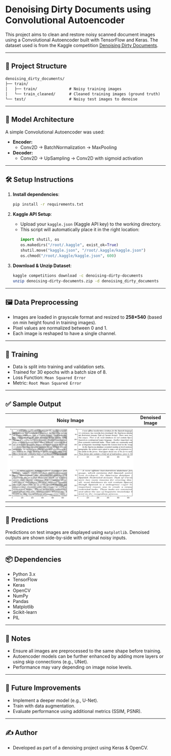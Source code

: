 
# Denoising Dirty Documents using Convolutional Autoencoder

This project aims to clean and restore noisy scanned document images using a Convolutional Autoencoder built with TensorFlow and Keras. The dataset used is from the Kaggle competition [Denoising Dirty Documents](https://www.kaggle.com/competitions/denoising-dirty-documents).

---

## 📁 Project Structure

```
denoising_dirty_documents/
├── train/
│   ├── train/              # Noisy training images
│   └── train_cleaned/      # Cleaned training images (ground truth)
└── test/                   # Noisy test images to denoise
```

---

## 🧠 Model Architecture

A simple Convolutional Autoencoder was used:

- **Encoder:**
  - Conv2D → BatchNormalization → MaxPooling
- **Decoder:**
  - Conv2D → UpSampling → Conv2D with sigmoid activation

---

## 🛠️ Setup Instructions

1. **Install dependencies**:
   ```bash
   pip install -r requirements.txt
   ```

2. **Kaggle API Setup**:
   - Upload your `kaggle.json` (Kaggle API key) to the working directory.
   - This script will automatically place it in the right location:
     ```python
     import shutil, os
     os.makedirs("/root/.kaggle", exist_ok=True)
     shutil.move("kaggle.json", "/root/.kaggle/kaggle.json")
     os.chmod("/root/.kaggle/kaggle.json", 600)
     ```

3. **Download & Unzip Dataset**:
   ```bash
   kaggle competitions download -c denoising-dirty-documents
   unzip denoising-dirty-documents.zip -d denoising_dirty_documents
   ```

---

## 🖼️ Data Preprocessing

- Images are loaded in grayscale format and resized to **258×540** (based on min height found in training images).
- Pixel values are normalized between 0 and 1.
- Each image is reshaped to have a single channel.

---

## 🧪 Training

- Data is split into training and validation sets.
- Trained for 30 epochs with a batch size of 8.
- Loss Function: `Mean Squared Error`
- Metric: `Root Mean Squared Error`

---

## ✅ Sample Output

| Noisy Image | Denoised Image |
|-------------|----------------|
| ![Noisy](input_image_1.png) | 



---

## 🔮 Predictions

Predictions on test images are displayed using `matplotlib`. Denoised outputs are shown side-by-side with original noisy inputs.

---

## 📦 Dependencies

- Python 3.x
- TensorFlow
- Keras
- OpenCV
- NumPy
- Pandas
- Matplotlib
- Scikit-learn
- PIL

---

## 📌 Notes

- Ensure all images are preprocessed to the same shape before training.
- Autoencoder models can be further enhanced by adding more layers or using skip connections (e.g., UNet).
- Performance may vary depending on image noise levels.

---

## 🏁 Future Improvements

- Implement a deeper model (e.g., U-Net).
- Train with data augmentation.
- Evaluate performance using additional metrics (SSIM, PSNR).

---

## ✍️ Author

- Developed as part of a denoising project using Keras & OpenCV.
